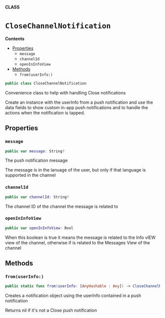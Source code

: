 **CLASS**

# `CloseChannelNotification`

**Contents**

- [Properties](#properties)
  - `message`
  - `channelId`
  - `openInInfoView`
- [Methods](#methods)
  - `from(userInfo:)`

```swift
public class CloseChannelNotification
```

Convenience class to help with handling Close notifications

Create an instance with the userInfo from a push notification and use
the data fields to show custom in-app push notifications and to handle
the actions when the notification is tapped.

## Properties
### `message`

```swift
public var message: String?
```

The push notification message

The message is in the lanuage of the user, but only if that language
is supported in the channel

### `channelId`

```swift
public var channelId: String?
```

The channel ID of the channel the message is related to

### `openInInfoView`

```swift
public var openInInfoView: Bool
```

When this boolean is true it means the message is related to the Info vIEW
view of the channel, otherwise if is related to the Messages View of the
channel

## Methods
### `from(userInfo:)`

```swift
public static func from(userInfo: [AnyHashable : Any]) -> CloseChannelNotification?
```

Creates a notification object using the userInfo contained in a push notification

Returns nil if it's not a Close push notification
